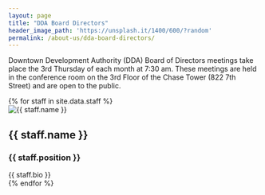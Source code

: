 ```yaml
---
layout: page
title: "DDA Board Directors"
header_image_path: 'https://unsplash.it/1400/600/?random' 
permalink: /about-us/dda-board-directors/
---
```


Downtown Development Authority (DDA) Board of Directors meetings take place the 3rd Thursday of each month at 7:30 am. These meetings are held in the conference room on the 3rd Floor of the Chase Tower (822 7th Street) and are open to the public.

<div class="staff">
{% for staff in site.data.staff %}
	<div class="staff-member">
		<img src="{{ staff.image_path }}" alt="{{ staff.name }}">
		<div class="staff-title">
			<h2 class="staff-name">{{ staff.name }}</h2>
			<h3 class="staff-position">{{ staff.position }}</h3>
		</div>
		<div class="staff-bio">{{ staff.bio }}</div>
	</div>
{% endfor %}
</div>